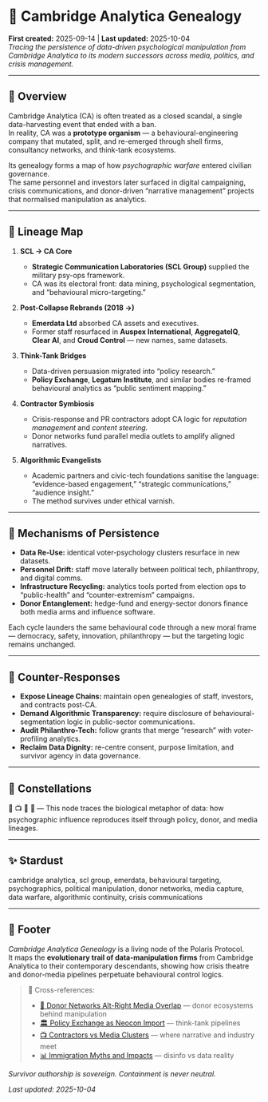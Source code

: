 # 🧬 Cambridge Analytica Genealogy  
**First created:** 2025-09-14 | **Last updated:** 2025-10-04  
*Tracing the persistence of data-driven psychological manipulation from Cambridge Analytica to its modern successors across media, politics, and crisis management.*

---

## 🧩 Overview  

Cambridge Analytica (CA) is often treated as a closed scandal, a single data-harvesting event that ended with a ban.  
In reality, CA was a **prototype organism** — a behavioural-engineering company that mutated, split, and re-emerged through shell firms, consultancy networks, and think-tank ecosystems.  

Its genealogy forms a map of how *psychographic warfare* entered civilian governance.  
The same personnel and investors later surfaced in digital campaigning, crisis communications, and donor-driven “narrative management” projects that normalised manipulation as analytics.

---

## 🧮 Lineage Map  

1. **SCL → CA Core**  
   - **Strategic Communication Laboratories (SCL Group)** supplied the military psy-ops framework.  
   - CA was its electoral front: data mining, psychological segmentation, and “behavioural micro-targeting.”  

2. **Post-Collapse Rebrands (2018 →)**  
   - **Emerdata Ltd** absorbed CA assets and executives.  
   - Former staff resurfaced in **Auspex International**, **AggregateIQ**, **Clear AI**, and **Croud Control** — new names, same datasets.  

3. **Think-Tank Bridges**  
   - Data-driven persuasion migrated into “policy research.”  
   - **Policy Exchange**, **Legatum Institute**, and similar bodies re-framed behavioural analytics as “public sentiment mapping.”  

4. **Contractor Symbiosis**  
   - Crisis-response and PR contractors adopt CA logic for *reputation management* and *content steering.*  
   - Donor networks fund parallel media outlets to amplify aligned narratives.  

5. **Algorithmic Evangelists**  
   - Academic partners and civic-tech foundations sanitise the language:  
     “evidence-based engagement,” “strategic communications,” “audience insight.”  
   - The method survives under ethical varnish.  

---

## 🧭 Mechanisms of Persistence  

- **Data Re-Use:** identical voter-psychology clusters resurface in new datasets.  
- **Personnel Drift:** staff move laterally between political tech, philanthropy, and digital comms.  
- **Infrastructure Recycling:** analytics tools ported from election ops to “public-health” and “counter-extremism” campaigns.  
- **Donor Entanglement:** hedge-fund and energy-sector donors finance both media arms and influence software.  

Each cycle launders the same behavioural code through a new moral frame — democracy, safety, innovation, philanthropy — but the targeting logic remains unchanged.

---

## 🧰 Counter-Responses  

- **Expose Lineage Chains:** maintain open genealogies of staff, investors, and contracts post-CA.  
- **Demand Algorithmic Transparency:** require disclosure of behavioural-segmentation logic in public-sector communications.  
- **Audit Philanthro-Tech:** follow grants that merge “research” with voter-profiling analytics.  
- **Reclaim Data Dignity:** re-centre consent, purpose limitation, and survivor agency in data governance.  

---

## 🌌 Constellations  

🧬 📺 💸 🧿 — This node traces the biological metaphor of data: how psychographic influence reproduces itself through policy, donor, and media lineages.

---

## ✨ Stardust  

cambridge analytica, scl group, emerdata, behavioural targeting, psychographics, political manipulation, donor networks, media capture, data warfare, algorithmic continuity, crisis communications

---

## 🏮 Footer  

*Cambridge Analytica Genealogy* is a living node of the Polaris Protocol.  
It maps the **evolutionary trail of data-manipulation firms** from Cambridge Analytica to their contemporary descendants, showing how crisis theatre and donor-media pipelines perpetuate behavioural control logics.  

> 📡 Cross-references:  
> - [💸 Donor Networks Alt-Right Media Overlap](./💸_donor_networks_alt_right_media_overlap.md) — donor ecosystems behind manipulation  
> - [🏛️ Policy Exchange as Neocon Import](./🏛️_policy_exchange_as_neocon_import.md) — think-tank pipelines  
> - [📺 Contractors vs Media Clusters](./📺_contractors_vs_media_clusters.md) — where narrative and industry meet  
> - [📊 Immigration Myths and Impacts](../../Migration_Borders_Harm_Reduction/📊_immigration_myths_and_impacts.md) — disinfo vs data reality  

*Survivor authorship is sovereign. Containment is never neutral.*  

_Last updated: 2025-10-04_
